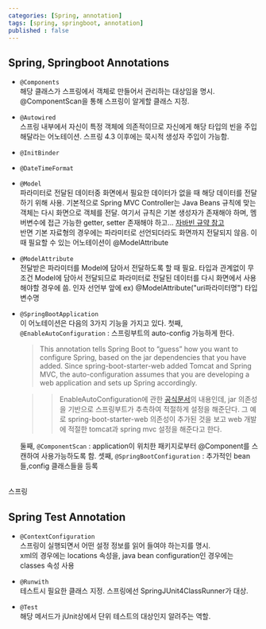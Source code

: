 ```yaml
---
categories: [Spring, annotation]
tags: [spring, springboot, annotation]
published : false
---
```


## Spring, Springboot Annotations

- `@Components`
  <br> 해당 클래스가 스프링에서 객체로 만들어서 관리하는 대상임을 명시.
  <br> @ComponentScan을 통해 스프링이 알게할 클래스 지정.

- `@Autowired`
  <br>스프링 내부에서 자신이 특정 객체에 의존적이므로 자신에게 해당 타입의 빈을 주입해달라는 어노테이션. 스프링 4.3 이후에는 묵시적 생성자 주입이 가능함.

- `@InitBinder`
- `@DateTimeFormat`

- `@Model`
  <br>파라미터로 전달된 데이터중 화면에서 필요한 데이터가 없을 때 해당 데이터를 전달하기 위해 사용. 기본적으로 Spring MVC Controller는 Java Beans 규칙에 맞는 객체는 다시 화면으로 객체를 전달. 여기서 규칙은 기본 생성자가 존재해야 하며, 멤버변수에 접근 가능한 getter, setter 존재해야 하고... [자바빈 규약 참고](https://dololak.tistory.com/133)
  <br>반면 기본 자료형의 경우에는 파라미터로 선언되더라도 화면까지 전달되지 않음. 이때 필요할 수 있는 어노테이션이 @ModelAttribute

- `@ModelAttribute`
  <br>전달받은 파라미터를 Model에 담아서 전달하도록 할 때 필요. 타입과 관계없이 무조건 Model에 담아서 전달되므로 파라미터로 전달된 데이터를 다시 화면에서 사용해야할 경우에 씀. 인자 선언부 앞에
  ex) @ModelAttribute("uri파라미터명") 타입 변수명

- `@SpringBootApplication`
  <br>이 어노테이션은 다음의 3가지 기능을 가지고 있다.
  첫째, `@EnableAutoConfiguration` : 스프링부트의 auto-config 가능하게 한다.

  > This annotation tells Spring Boot to “guess” how you want to configure Spring, based on the jar dependencies that you have added. Since spring-boot-starter-web added Tomcat and Spring MVC, the auto-configuration assumes that you are developing a web application and sets up Spring accordingly.

  > > EnableAutoConfiguration에 관한 [공식문서](https://docs.spring.io/spring-boot/docs/current/reference/htmlsingle/#getting-started.first-application.code.enable-auto-configuration)의 내용인데,
  > > jar 의존성을 기반으로 스프링부트가 추측하여 적절하게 설정을 해준단다. 그 예로 spring-boot-starter-web 의존성이 추가된 것을 보고 web 개발에 적절한 tomcat과 spring mvc 설정을 해준다고 한다.

  둘째, `@ComponentScan` : application이 위치한 패키지로부터 @Component를 스캔하여 사용가능하도록 함.
  셋째, `@SpringBootConfiguration` : 추가적인 bean들,config 클래스들을 등록

<br>스프링

## Spring Test Annotation

- `@ContextConfiguration`
  <br>스프링이 실행되면서 어떤 설정 정보를 읽어 들여야 하는지를 명시.
  <br>xml의 경우에는 locations 속성을, java bean configuration인 경우에는 classes 속성 사용

- `@Runwith`
  <br>테스트시 필요한 클래스 지정. 스프링에선 SpringJUnit4ClassRunner가 대상.

- `@Test`
  <br>해당 메서드가 jUnit상에서 단위 테스트의 대상인지 알려주는 역할.
